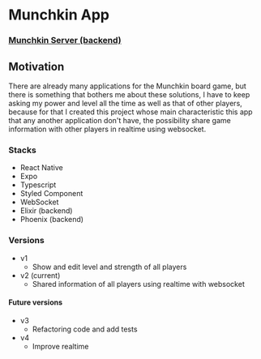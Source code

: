 # Munchkin App

### [Munchkin Server (backend)](https://github.com/Assisneto/munchkin_backend)

## Motivation

There are already many applications for the Munchkin board game, but there is something that bothers me about these solutions, I have to keep asking my power and level all the time as well as that of other players, because for that I created this project whose main characteristic this app that any another application don't have, the possibility share game information with other players in realtime using websocket.

### Stacks

- React Native
- Expo
- Typescript
- Styled Component
- WebSocket
- Elixir (backend)
- Phoenix (backend)

### Versions

- v1
  - Show and edit level and strength of all players
- v2 (current)
  - Shared information of all players using realtime with websocket

#### Future versions

- v3
  - Refactoring code and add tests
- v4
  - Improve realtime
